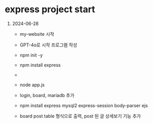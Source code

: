 # express project start

1. 2024-06-28
    - my-website 시작
    - GPT-4o로 시작 프로그램 작성
    - npm init -y
    - npm install express
    - 
    - node  app.js

    - login, board, mariadb 추가
    - npm install express mysql2 express-session body-parser ejs
    - board post table 형식으로 출력, post 된 글 상세보기 기능 추가
